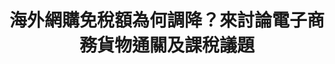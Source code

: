 ---
id: "11"
lang: zh-tw
publish: "TRUE"
selected: "FALSE"
selected_blog: "FALSE"
thumbnail: https://drive.google.com/file/d/1WRiiGc1nJTN4fg4ko9X1oPuoacJ5btFw/view?usp=sharing
title: 海外網購免稅額為何調降？來討論電子商務貨物通關及課稅議題
description: 「反對 海外網購免稅額 縮至2千元 」連署案
color: Blue
introduction:
  content: >-
    過去根據《關稅法》第49條，進口3,000元以內的貨物便免徵關稅和營業稅，後因低價免稅的貨物進口量非常大，因此產生了租稅不公平的情況，甚至有漏稅的問題。因此，財政部希望能將金額調降到2,000元。然而，有網友提案反對，進口商品的課稅標準被調降，該提案獲得5,225人連署通過，並召開協作會議。

    最終協作會議討論結果，財政部承諾將會持續注意國際組織就電子商務貨物通關及課稅之實踐情形，研議採行新稽徵技術可行性，並在推動「電子商務貨物通關制度」同時，辦理說明會與業者及民眾溝通，盼望能核實徵稅並落實邊境管理。
join:
  type: 提
  title: 反對 海外網購免稅額 縮至2千元
  link: https://join.gov.tw/idea/detail/f549a33d-644e-4016-831e-d375ae1eb83f
  image: https://cm.pdis.tw/images/post/11/1g2mMRg3fnTzdxPM8_vkBSJfD2Du6nHiX.jpg
layout: post
departments:
  - 財政部
embed:
  mind_map:
    links:
      - https://miro.com/app/live-embed/o9J_k0GLUxs=/?moveToViewport=-10626,-2490,9907,4678&embedAutoplay=true
  ministry_slide:
    links:
      - https://issuu.com/pdis.tw/docs/_11_2.pptx
  host_slide:
    links:
      - "-"
  live:
    links:
      - "-"
  transcript:
    links:
      - https://sayit.pdis.nat.gov.tw/2017-06-23-%E9%96%8B%E6%94%BE%E6%94%BF%E5%BA%9C%E8%81%AF%E7%B5%A1%E4%BA%BA%E7%AC%AC%E5%8D%81%E4%B8%80%E6%AC%A1%E5%8D%94%E4%BD%9C%E6%9C%83%E8%AD%B0
---